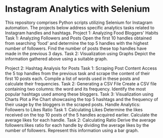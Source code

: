 # Instagram Analytics with Selenium
This repository comprises Python scripts utilizing Selenium for Instagram automation. The projects below address specific analytics tasks related to Instagram handles and hashtags.
Project 1: Analyzing Food Bloggers' Habits
Task 1: Analyzing Followers and Posts
Open the first 10 handles obtained from searching 'food' and determine the top 5 handles with the highest number of followers.
Find the number of posts these top handles have made in the previous 3 days.
Task 2: Visualization using Graphs
Depict the information gathered above using a suitable graph.

Project 2: Hashtag Analysis for Posts
Task 1: Scraping Post Content
Access the 5 top handles from the previous task and scrape the content of their first 10 posts each.
Compile a list of words used in these posts and calculate their frequencies.
Task 2: Generating a CSV File
Create a CSV file containing two columns: the word and its frequency.
Identify the most popular hashtags used among these bloggers.
Task 3: Visualization using Charts
Plot a Pie Chart showcasing the top 5 hashtags and the frequency of their usage by the bloggers in the scraped posts.
Handle Analytics: Followers to Likes Ratio
Task 1: Calculating Likes
Determine the likes received on the top 10 posts of the 5 handles acquired earlier.
Calculate the average likes for each handle.
Task 2: Calculating Ratio
Derive the average followers:likes ratio for each handle by dividing the average likes by the number of followers.
Represent this information using a bar graph.
